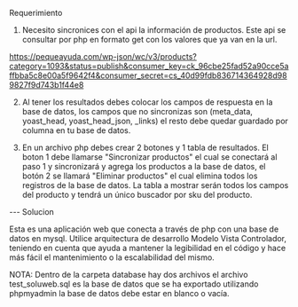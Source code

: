 Requerimiento 

1. Necesito sincronices con el api la información de productos. Este api se consultar por php en formato get con los valores que ya van en la url.

https://pequeayuda.com/wp-json/wc/v3/products?category=1093&status=publish&consumer_key=ck_96cbe25fad52a90cce5affbba5c8e00a5f9642f4&consumer_secret=cs_40d99fdb836714364928d989827f9d743b1f44e8

2. Al tener los resultados debes colocar los campos de respuesta en la base de datos, los campos que no sincronizas son (meta_data, yoast_head, yoast_head_json, _links) el resto debe quedar guardado por columna en tu base de datos.

3. En un archivo php debes crear 2 botones y 1 tabla de resultados. El boton 1 debe llamarse "Sincronizar productos" el cual se conectará al paso 1 y sincronizará y agrega los productos a la base de datos, el botón 2 se llamará "Eliminar productos" el cual elimina todos los registros de la base de datos. La tabla a mostrar serán todos los campos del producto y tendrá un único buscador por sku del producto.

--- Solucion 

Esta es una aplicación web que conecta a través de php con una base de datos en mysql. Utilice arquitectura de desarrollo Modelo Vista Controlador, teniendo en cuenta que ayuda a mantener la legibilidad en el código y hace más fácil el mantenimiento  o la escalabilidad del mismo.

NOTA: Dentro de la carpeta database hay dos archivos el archivo test_soluweb.sql es la base de datos que se ha exportado utilizando phpmyadmin  la base de datos debe estar en blanco o vacía.

